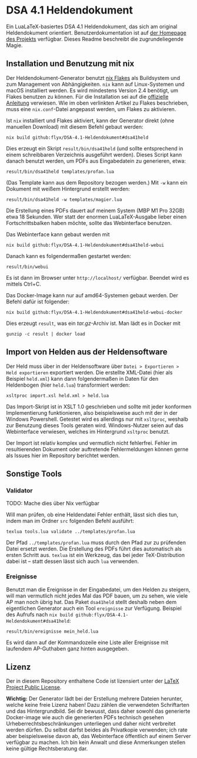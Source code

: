 # DSA 4.1 Heldendokument

Ein LuaLaTeX-basiertes DSA 4.1 Heldendokument, das sich am original Heldendokument orientiert.
Benutzerdokumentation ist auf [der Homepage des Projekts](https://flyx.github.io/DSA-4.1-Heldendokument/) verfügbar.
Dieses Readme beschreibt die zugrundeliegende Magie.

## Installation und Benutzung mit nix

Der Heldendokument-Generator benutzt [nix Flakes](https://nixos.wiki/wiki/Flakes) als Buildsystem und zum Management von Abhängigkeiten.
`nix` kann auf Linux-Systemen und macOS installiert werden. Es wird mindestens Version 2.4 benötigt, um Flakes benutzen zu können.
Für die Installation sei auf die [offizielle Anleitung](https://nixos.org/guides/install-nix.html) verwiesen.
Wie im oben verlinkten Artikel zu Flakes beschrieben, muss eine `nix.conf`-Datei angepasst werden, um Flakes zu aktivieren.

Ist `nix` installiert und Flakes aktiviert, kann der Generator direkt (ohne manuellen Download) mit diesem Befehl gebaut werden:

    nix build github:flyx/DSA-4.1-Heldendokument#dsa41held

Dies erzeugt ein Skript `result/bin/dsa41held` (und sollte entsprechend in einem schreibbaren Verzeichnis ausgeführt werden).
Dieses Script kann danach benutzt werden, um PDFs aus Eingabedatein zu generieren, etwa:

    result/bin/dsa41held templates/profan.lua

(Das Template kann aus dem Repository bezogen werden.)
Mit `-w` kann ein Dokument mit weißem Hintergrund erstellt werden:

    result/bin/dsa41held -w templates/magier.lua

Die Erstellung eines PDFs dauert auf meinem System (MBP M1 Pro 32GB) etwa 18 Sekunden.
Wer statt der enormen LuaLaTeX-Ausgabe lieber einen Fortschrittsbalken haben möchte, sollte das Webinterface benutzen.

Das Webinterface kann gebaut werden mit

    nix build github:flyx/DSA-4.1-Heldendokument#dsa41held-webui

Danach kann es folgendermaßen gestartet werden:

    result/bin/webui

Es ist dann im Browser unter `http://localhost/` verfügbar.
Beendet wird es mittels Ctrl+C.

Das Docker-Image kann nur auf amd64-Systemen gebaut werden.
Der Befehl dafür ist folgender:

    nix build github:flyx/DSA-4.1-Heldendokument#dsa41held-webui-docker

Dies erzeugt `result`, was ein *tar.gz*-Archiv ist.
Man lädt es in Docker mit

    gunzip -c result | docker load

## Import von Helden aus der Heldensoftware

Der Held muss über in der Heldensoftware über `Datei > Exportieren > Held exportieren` exportiert werden.
Die erstellte XML-Datei (hier als Beispiel `held.xml`) kann dann folgendermaßen in Daten für den Heldenbogen (hier `held.lua`) transformiert werden:

    xsltproc import.xsl held.xml > held.lua

Das Import-Skript ist in XSLT 1.0 geschrieben und sollte mit jeder konformen Implementierung funktionieren, also beispielsweise auch mit der in der Windows Powershell.
Getestet wird es allerdings nur mit `xsltproc`, weshalb zur Benutzung dieses Tools geraten wird.
Windows-Nutzer seien auf das Webinterface verwiesen, welches im Hintergrund `xsltproc` benutzt.

Der Import ist relativ komplex und vermutlich nicht fehlerfrei.
Fehler im resultierenden Dokument oder auftretende Fehlermeldungen können gerne als Issues hier im Repository berichtet werden.

## Sonstige Tools

### Validator

TODO: Mache dies über Nix verfügbar

Will man prüfen, ob eine Heldendatei Fehler enthält, lässt sich dies tun, indem man im Ordner `src` folgenden Befehl ausführt:

    texlua tools.lua validate ../templates/profan.lua

Der Pfad `../templates/profan.lua` muss durch den Pfad zur zu prüfenden Datei ersetzt werden.
Die Erstellung des PDFs führt dies automatisch als ersten Schritt aus.
`texlua` ist ein Werkzeug, das bei jeder TeX-Distribution dabei ist – statt dessen lässt sich auch `lua` verwenden.

### Ereignisse

Benutzt man die Ereignisse in der Eingabedatei, um den Helden zu steigern, will man vermutlich nicht jedes Mal das PDF bauen, um zu sehen, wie viele AP man noch übrig hat.
Das Paket `dsa41held` stellt deshalb neben dem eigentlichen Generator auch ein Tool `ereignisse` zur Verfügung.
Beispiel des Aufrufs nach `nix build github:flyx/DSA-4.1-Heldendokument#dsa41held`:

    result/bin/ereignisse mein_held.lua

Es wird dann auf der Kommandozeile eine Liste aller Ereignisse mit laufendem AP-Guthaben ganz hinten ausgegeben.

## Lizenz

Der in diesem Repository enthaltene Code ist lizensiert unter der [LaTeX Project Public License](https://www.latex-project.org/lppl/).

**Wichtig:** Der Generator lädt bei der Erstellung mehrere Dateien herunter, welche keine freie Lizenz haben!
Dazu zählen die verwendeten Schriftarten und das Hintergrundbild.
Sei dir bewusst, dass daher sowohl das generierte Docker-image wie auch die generierten PDFs technisch gesehen Urheberrechtsbeschränkungen unterliegen und daher nicht verbreitet werden dürfen.
Du selbst darfst beides als Privatkopie verwenden; ich rate aber beispielsweise davon ab, das Webinterface öffentlich auf einem Server verfügbar zu machen.
Ich bin kein Anwalt und diese Anmerkungen stellen keine gültige Rechtsberatung dar.
